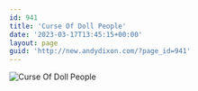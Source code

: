 ```yaml
---
id: 941
title: 'Curse Of Doll People'
date: '2023-03-17T13:45:15+00:00'
layout: page
guid: 'http://new.andydixon.com/?page_id=941'
---
```


![Curse Of Doll People](https://i0.wp.com/assets.g8x2.ldn.idrivee2-23.com/posters/Curse%20Of%20Doll%20People%2001.jpg?w=1200&ssl=1 "Curse Of Doll People")